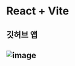 # React + Vite

## 깃허브 앱

## ![image](https://github.com/joeuni-ex/React_Github-Finder/assets/141595215/d743f0da-c3f9-45af-9bca-d31b372a2329)
